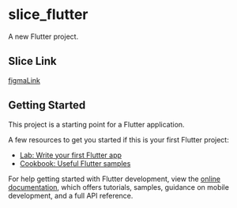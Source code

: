 # slice_flutter

A new Flutter project.

## Slice Link

[figmaLink](<https://www.figma.com/design/xIwW6SxXZLh1Qm8LbOrqw2/Weather-App-UI-Design-(Community)?node-id=2-351&t=P0m6yAhAjpiA88Bs-0>)

## Getting Started

This project is a starting point for a Flutter application.

A few resources to get you started if this is your first Flutter project:

- [Lab: Write your first Flutter app](https://docs.flutter.dev/get-started/codelab)
- [Cookbook: Useful Flutter samples](https://docs.flutter.dev/cookbook)

For help getting started with Flutter development, view the
[online documentation](https://docs.flutter.dev/), which offers tutorials,
samples, guidance on mobile development, and a full API reference.
